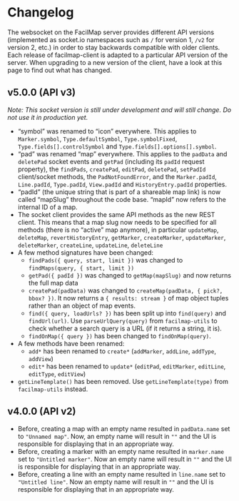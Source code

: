 # Changelog

The websocket on the FacilMap server provides different API versions (implemented as socket.io namespaces such as `/` for version 1, `/v2` for version 2, etc.) in order to stay backwards compatible with older clients. Each release of facilmap-client is adapted to a particular API version of the server. When upgrading to a new version of the client, have a look at this page to find out what has changed.

## v5.0.0 (API v3)

_Note: This socket version is still under development and will still change. Do not use it in production yet._

* “symbol” was renamed to “icon” everywhere. This applies to `Marker.symbol`, `Type.defaultSymbol`, `Type.symbolFixed`, `Type.fields[].controlSymbol` and `Type.fields[].options[].symbol`.
* “pad” was renamed “map” everywhere. This applies to the `padData` and `deletePad` socket events and `getPad` (including its `padId` request property), the `findPads`, `createPad`, `editPad`, `deletePad`, `setPadId` client/socket methods, the `PadNotFoundError`, and the `Marker.padId`, `Line.padId`, `Type.padId`, `View.padId` and `HistoryEntry.padId` properties.
* “padId” (the unique string that is part of a shareable map link) is now called “mapSlug” throughout the code base. “mapId” now refers to the internal ID of a map.
* The socket client provides the same API methods as the new REST client. This means that a map slug now needs to be specified for all methods (there is no “active” map anymore), in particular `updateMap`, `deleteMap`, `revertHistoryEntry`, `getMarker`, `createMarker`, `updateMarker`, `deleteMarker`, `createLine`, `updateLine`, `deleteLine`
* A few method signatures have been changed:
	* `findPads({ query, start, limit })` was changed to `findMaps(query, { start, limit })`
	* `getPad({ padId })` was changed to `getMap(mapSlug)` and now returns the full map data
	* `createPad(padData)` was changed to `createMap(padData, { pick?, bbox? })`. It now returns a `{ results: stream }` of map object tuples rather than an object of map events.
	* `find({ query, loadUrls? })` has been split up into `find(query)` and `findUrl(url)`. Use `parseUrlQuery(query)` from `facilmap-utils` to check whether a search query is a URL (if it returns a string, it is).
	* `findOnMap({ query })` has been changed to `findOnMap(query)`.
* A few methods have been renamed:
	* `add*` has been renamed to `create*` (`addMarker`, `addLine`, `addType`, `addView`)
	* `edit*` has been renamed to `update*` (`editPad`, `editMarker`, `editLine`, `editType`, `editView`)
* `getLineTemplate()` has been removed. Use `getLineTemplate(type)` from `facilmap-utils` instead.


## v4.0.0 (API v2)

* Before, creating a map with an empty name resulted in `padData.name` set to `"Unnamed map"`. Now, an empty name will result in `""` and the UI is responsible for displaying that in an appropriate way.
* Before, creating a marker with an empty name resulted in `marker.name` set to `"Untitled marker"`. Now an empty name will result in `""` and the UI is responsible for displaying that in an appropriate way.
* Before, creating a line with an empty name resulted in `line.name` set to `"Untitled line"`. Now an empty name will result in `""` and the UI is responsible for displaying that in an appropriate way.